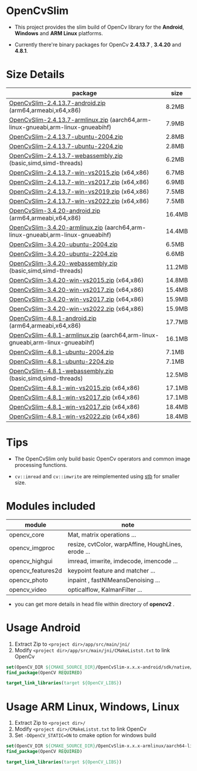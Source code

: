 # OpenCvSlim

- This project provides the slim build of OpenCv library for the **Android**, **Windows** and **ARM Linux** platforms.

- Currently there're binary packages for OpenCv **2.4.13.7** , **3.4.20**  and **4.8.1**.

# Size Details
|package|size|
|---|---|
|[OpenCvSlim-2.4.13.7-android.zip](https://github.com/AvenSun/OpenCvSlim/raw/master/OpenCvSlim-2.4.13.7-android.zip)  (arm64,armeabi,x64,x86)| 8.2MB |
|[OpenCvSlim-2.4.13.7-armlinux.zip](https://github.com/AvenSun/OpenCvSlim/raw/master/OpenCvSlim-2.4.13.7-armlinux.zip)  (aarch64,arm-linux-gnueabi,arm-linux-gnueabihf)| 7.9MB |
|[OpenCvSlim-2.4.13.7-ubuntu-2004.zip](https://github.com/AvenSun/OpenCvSlim/raw/master/OpenCvSlim-2.4.13.7-ubuntu-2004.zip)  | 2.8MB |
|[OpenCvSlim-2.4.13.7-ubuntu-2204.zip](https://github.com/AvenSun/OpenCvSlim/raw/master/OpenCvSlim-2.4.13.7-ubuntu-2204.zip)  | 2.8MB |
|[OpenCvSlim-2.4.13.7-webassembly.zip](https://github.com/AvenSun/OpenCvSlim/raw/master/OpenCvSlim-2.4.13.7-webassembly.zip)  (basic,simd,simd-threads)| 6.2MB |
|[OpenCvSlim-2.4.13.7-win-vs2015.zip](https://github.com/AvenSun/OpenCvSlim/raw/master/OpenCvSlim-2.4.13.7-win-vs2015.zip)  (x64,x86)| 6.7MB |
|[OpenCvSlim-2.4.13.7-win-vs2017.zip](https://github.com/AvenSun/OpenCvSlim/raw/master/OpenCvSlim-2.4.13.7-win-vs2017.zip)  (x64,x86)| 6.9MB |
|[OpenCvSlim-2.4.13.7-win-vs2019.zip](https://github.com/AvenSun/OpenCvSlim/raw/master/OpenCvSlim-2.4.13.7-win-vs2019.zip)  (x64,x86)| 7.5MB |
|[OpenCvSlim-2.4.13.7-win-vs2022.zip](https://github.com/AvenSun/OpenCvSlim/raw/master/OpenCvSlim-2.4.13.7-win-vs2022.zip)  (x64,x86)| 7.5MB |
|[OpenCvSlim-3.4.20-android.zip](https://github.com/AvenSun/OpenCvSlim/raw/master/OpenCvSlim-3.4.20-android.zip)  (arm64,armeabi,x64,x86)| 16.4MB |
|[OpenCvSlim-3.4.20-armlinux.zip](https://github.com/AvenSun/OpenCvSlim/raw/master/OpenCvSlim-3.4.20-armlinux.zip)  (aarch64,arm-linux-gnueabi,arm-linux-gnueabihf)| 14.4MB |
|[OpenCvSlim-3.4.20-ubuntu-2004.zip](https://github.com/AvenSun/OpenCvSlim/raw/master/OpenCvSlim-3.4.20-ubuntu-2004.zip)  | 6.5MB |
|[OpenCvSlim-3.4.20-ubuntu-2204.zip](https://github.com/AvenSun/OpenCvSlim/raw/master/OpenCvSlim-3.4.20-ubuntu-2204.zip)  | 6.6MB |
|[OpenCvSlim-3.4.20-webassembly.zip](https://github.com/AvenSun/OpenCvSlim/raw/master/OpenCvSlim-3.4.20-webassembly.zip)  (basic,simd,simd-threads)| 11.2MB |
|[OpenCvSlim-3.4.20-win-vs2015.zip](https://github.com/AvenSun/OpenCvSlim/raw/master/OpenCvSlim-3.4.20-win-vs2015.zip)  (x64,x86)| 14.8MB |
|[OpenCvSlim-3.4.20-win-vs2017.zip](https://github.com/AvenSun/OpenCvSlim/raw/master/OpenCvSlim-3.4.20-win-vs2017.zip)  (x64,x86)| 15.4MB |
|[OpenCvSlim-3.4.20-win-vs2017.zip](https://github.com/AvenSun/OpenCvSlim/raw/master/OpenCvSlim-3.4.20-win-vs2017.zip)  (x64,x86)| 15.9MB |
|[OpenCvSlim-3.4.20-win-vs2022.zip](https://github.com/AvenSun/OpenCvSlim/raw/master/OpenCvSlim-3.4.20-win-vs2022.zip)  (x64,x86)| 15.9MB |
|[OpenCvSlim-4.8.1-android.zip](https://github.com/AvenSun/OpenCvSlim/raw/master/OpenCvSlim-4.8.1-android.zip)  (arm64,armeabi,x64,x86)| 17.7MB |
|[OpenCvSlim-4.8.1-armlinux.zip](https://github.com/AvenSun/OpenCvSlim/raw/master/OpenCvSlim-4.8.1-armlinux.zip)  (aarch64,arm-linux-gnueabi,arm-linux-gnueabihf)| 16.1MB |
|[OpenCvSlim-4.8.1-ubuntu-2004.zip](https://github.com/AvenSun/OpenCvSlim/raw/master/OpenCvSlim-4.8.1-ubuntu-2004.zip)  | 7.1MB |
|[OpenCvSlim-4.8.1-ubuntu-2204.zip](https://github.com/AvenSun/OpenCvSlim/raw/master/OpenCvSlim-4.8.1-ubuntu-2204.zip)  | 7.1MB |
|[OpenCvSlim-4.8.1-webassembly.zip](https://github.com/AvenSun/OpenCvSlim/raw/master/OpenCvSlim-4.8.1-webassembly.zip)  (basic,simd,simd-threads)| 12.5MB |
|[OpenCvSlim-4.8.1-win-vs2015.zip](https://github.com/AvenSun/OpenCvSlim/raw/master/OpenCvSlim-4.8.1-win-vs2015.zip)  (x64,x86)| 17.1MB |
|[OpenCvSlim-4.8.1-win-vs2017.zip](https://github.com/AvenSun/OpenCvSlim/raw/master/OpenCvSlim-4.8.1-win-vs2017.zip)  (x64,x86)| 17.1MB |
|[OpenCvSlim-4.8.1-win-vs2017.zip](https://github.com/AvenSun/OpenCvSlim/raw/master/OpenCvSlim-4.8.1-win-vs2017.zip)  (x64,x86)| 18.4MB |
|[OpenCvSlim-4.8.1-win-vs2022.zip](https://github.com/AvenSun/OpenCvSlim/raw/master/OpenCvSlim-4.8.1-win-vs2022.zip)  (x64,x86)| 18.4MB |


# Tips

* The OpenCvSlim  only build basic OpenCv operators and  common image processing functions.

* ```cv::imread``` and ```cv::imwrite``` are reimplemented using [stb](https://github.com/nothings/stb) for smaller size. 

# Modules included

|module|note|
|---|---|
|opencv_core|Mat, matrix operations ...|
|opencv_imgproc|resize, cvtColor, warpAffine, HoughLines, erode ...|
|opencv_highgui|imread, imwrite, imdecode, imencode ...|
|opencv_features2d|keypoint feature and matcher ...|
|opencv_photo|inpaint , fastNlMeansDenoising ...|
|opencv_video|opticalflow, KalmanFilter  ...|

- you can get more details in head file within directory of **opencv2** .


# Usage Android

1. Extract Zip  to ```<project dir>/app/src/main/jni/```
2. Modify ```<project dir>/app/src/main/jni/CMakeListst.txt``` to  link OpenCv

```cmake
set(OpenCV_DIR ${CMAKE_SOURCE_DIR}/OpenCvSlim-x.x.x-android/sdk/native/jni)
find_package(OpenCV REQUIRED)

target_link_libraries(target ${OpenCV_LIBS})
```


# Usage ARM Linux, Windows, Linux

1. Extract Zip to ```<project dir>/```
2. Modify ```<project dir>/CMakeListst.txt``` to link OpenCv
3. Set ```-DOpenCV_STATIC=ON``` to cmake option for windows build

```cmake
set(OpenCV_DIR ${CMAKE_SOURCE_DIR}/OpenCvSlim-x.x.x-armlinux/aarch64-linux-gnu/lib/cmake/opencv2)
find_package(OpenCV REQUIRED)

target_link_libraries(target ${OpenCV_LIBS})
```





